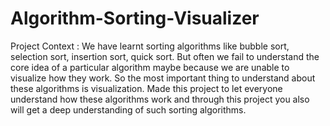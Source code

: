 # Algorithm-Sorting-Visualizer

Project Context :
We have learnt sorting algorithms like bubble sort, selection sort, insertion sort, quick sort. But often we fail to understand the core idea of a particular algorithm maybe because we are unable to visualize how they work. So the most important thing to understand about these algorithms is visualization.
Made this project to let everyone understand how these algorithms work and through this project you also will get a deep understanding of such sorting algorithms.
